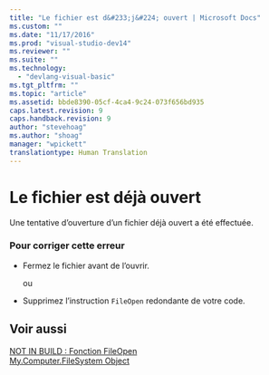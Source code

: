 ```yaml
---
title: "Le fichier est d&#233;j&#224; ouvert | Microsoft Docs"
ms.custom: ""
ms.date: "11/17/2016"
ms.prod: "visual-studio-dev14"
ms.reviewer: ""
ms.suite: ""
ms.technology: 
  - "devlang-visual-basic"
ms.tgt_pltfrm: ""
ms.topic: "article"
ms.assetid: bbde8390-05cf-4ca4-9c24-073f656bd935
caps.latest.revision: 9
caps.handback.revision: 9
author: "stevehoag"
ms.author: "shoag"
manager: "wpickett"
translationtype: Human Translation
---
```

# Le fichier est d&#233;j&#224; ouvert
Une tentative d’ouverture d’un fichier déjà ouvert a été effectuée.  
  
### Pour corriger cette erreur  
  
-   Fermez le fichier avant de l’ouvrir.  
  
     ou  
  
-   Supprimez l’instruction `FileOpen` redondante de votre code.  
  
## Voir aussi  
 [NOT IN BUILD : Fonction FileOpen](http://msdn.microsoft.com/fr-fr/0f07e1df-d4ea-44a9-a21c-76aa2e242f81)   
 [My.Computer.FileSystem Object](../../visual-basic/language-reference/objects/my-computer-filesystem-object.md)